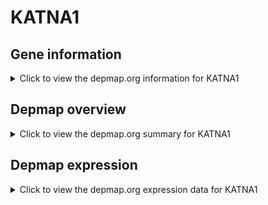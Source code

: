<h1>KATNA1</h1>

<h2>Gene information</h2>
<details>
  <summary>Click to view the depmap.org information for KATNA1</summary>
  <iframe src="https://depmap.org/portal/gene/KATNA1?tab=about" style="border:none;width:100%;height:800px"></iframe>
</details>

<h2>Depmap overview</h2>
<details>
  <summary>Click to view the depmap.org summary for KATNA1</summary>
  <iframe src="https://depmap.org/portal/gene/KATNA1?tab=overview" style="border:none;width:100%;height:800px"></iframe>
</details>

<h2>Depmap expression</h2>
<details>
  <summary>Click to view the depmap.org expression data for KATNA1</summary>
  <iframe src="https://depmap.org/portal/gene/KATNA1?tab=characterization" style="border:none;width:100%;height:800px"></iframe>
</details>


<!--
<h2>Reactome Pathway diagram</h2>
PNAME
-->


